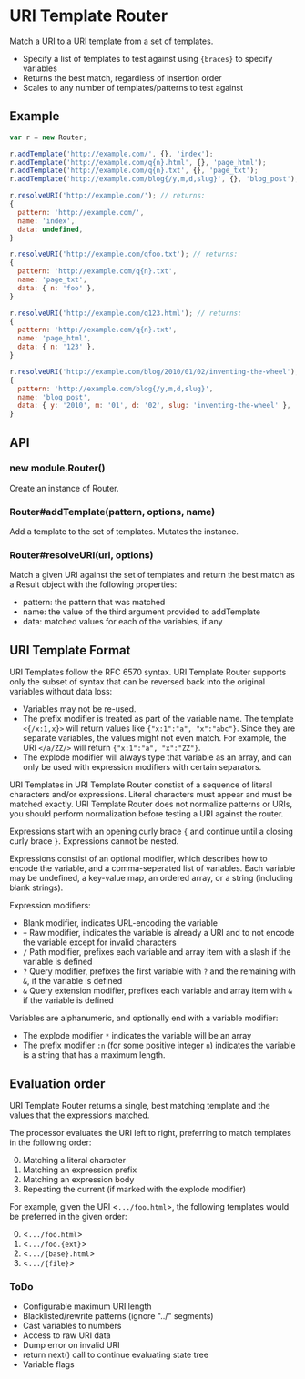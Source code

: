 
# URI Template Router

Match a URI to a URI template from a set of templates.

* Specify a list of templates to test against using `{braces}` to specify variables
* Returns the best match, regardless of insertion order
* Scales to any number of templates/patterns to test against

## Example

```javascript
var r = new Router;

r.addTemplate('http://example.com/', {}, 'index');
r.addTemplate('http://example.com/q{n}.html', {}, 'page_html');
r.addTemplate('http://example.com/q{n}.txt', {}, 'page_txt');
r.addTemplate('http://example.com/blog{/y,m,d,slug}', {}, 'blog_post');

r.resolveURI('http://example.com/'); // returns:
{
  pattern: 'http://example.com/',
  name: 'index',
  data: undefined,
}

r.resolveURI('http://example.com/qfoo.txt'); // returns:
{
  pattern: 'http://example.com/q{n}.txt',
  name: 'page_txt',
  data: { n: 'foo' },
}

r.resolveURI('http://example.com/q123.html'); // returns:
{
  pattern: 'http://example.com/q{n}.txt',
  name: 'page_html',
  data: { n: '123' },
}

r.resolveURI('http://example.com/blog/2010/01/02/inventing-the-wheel'); // returns:
{
  pattern: 'http://example.com/blog{/y,m,d,slug}',
  name: 'blog_post',
  data: { y: '2010', m: '01', d: '02', slug: 'inventing-the-wheel' },
}
```


## API

### new module.Router()

Create an instance of Router.

### Router#addTemplate(pattern, options, name)

Add a template to the set of templates. Mutates the instance.

### Router#resolveURI(uri, options)

Match a given URI against the set of templates and return the best match as a Result object with the following properties:

* pattern: the pattern that was matched
* name: the value of the third argument provided to addTemplate
* data: matched values for each of the variables, if any


## URI Template Format

URI Templates follow the RFC 6570 syntax. URI Template Router supports only the subset of syntax that can be reversed back into the original variables without data loss:

* Variables may not be re-used.
* The prefix modifier is treated as part of the variable name. The template `<{/x:1,x}>` will return values like `{"x:1":"a", "x":"abc"}`. Since they are separate variables, the values might not even match. For example, the URI `</a/ZZ/>` will return `{"x:1":"a", "x":"ZZ"}`.
* The explode modifier will always type that variable as an array, and can only be used with expression modifiers with certain separators.

URI Templates in URI Template Router constist of a sequence of literal characters and/or expressions. Literal characters must appear and must be matched exactly. URI Template Router does not normalize patterns or URIs, you should perform normalization before testing a URI against the router.

Expressions start with an opening curly brace `{` and continue until a closing curly brace `}`. Expressions cannot be nested.

Expressions constist of an optional modifier, which describes how to encode the variable, and a comma-seperated list of variables. Each variable may be undefined, a key-value map, an ordered array, or a string (including blank strings).

Expression modifiers:

* Blank modifier, indicates URL-encoding the variable
* `+` Raw modifier, indicates the variable is already a URI and to not encode the variable except for invalid characters
* `/` Path modifier, prefixes each variable and array item with a slash if the variable is defined
* `?` Query modifier, prefixes the first variable with `?` and the remaining with `&`, if the variable is defined
* `&` Query extension modifier, prefixes each variable and array item with `&` if the variable is defined

Variables are alphanumeric, and optionally end with a variable modifier:

* The explode modifier `*` indicates the variable will be an array
* The prefix modifier `:n` (for some positive integer `n`) indicates the variable is a string that has a maximum length.

## Evaluation order

URI Template Router returns a single, best matching template and the values that the expressions matched.

The processor evaluates the URI left to right, preferring to match templates in the following order:

0. Matching a literal character
0. Matching an expression prefix
0. Matching an expression body
0. Repeating the current (if marked with the explode modifier)

For example, given the URI <`.../foo.html`>, the following templates would be preferred in the given order:

0. <`.../foo.html`>
0. <`.../foo.{ext}`>
0. <`.../{base}.html`>
0. <`.../{file}`>


### ToDo

* Configurable maximum URI length
* Blacklisted/rewrite patterns (ignore "../" segments)
* Cast variables to numbers
* Access to raw URI data
* Dump error on invalid URI
* return next() call to continue evaluating state tree
* Variable flags
